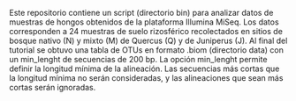 Este repositorio contiene un script (directorio bin) para analizar datos de muestras de hongos obtenidos de la plataforma Illumina MiSeq. 
Los datos corresponden a 24 muestras de suelo rizosférico recolectados en sitios de bosque nativo (N) y mixto (M) de Quercus (Q) y de Juniperus (J). Al final del tutorial se obtuvo una tabla de OTUs en formato .biom (directorio data) con un min_lenght de secuencias de 200 bp. La opción min_lenght permite definir la longitud mínima de la alineación. Las secuencias más cortas que la longitud mínima no serán consideradas, y las alineaciones que sean más cortas serán ignoradas.





